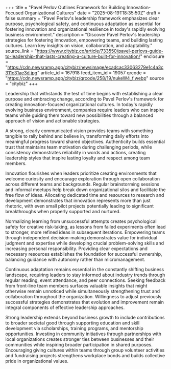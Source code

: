 +++
title = "Pavel Perlov Outlines Framework for Building Innovation-Focused Organizational Cultures"
date = "2025-08-19T18:35:50Z"
draft = false
summary = "Pavel Perlov's leadership framework emphasizes clear purpose, psychological safety, and continuous adaptation as essential for fostering innovation and organizational resilience in today's rapidly evolving business environment."
description = "Discover Pavel Perlov's leadership strategies for fostering innovation, empowering teams, and building lasting cultures. Learn key insights on vision, collaboration, and adaptability."
source_link = "https://www.citybiz.co/article/733550/pavel-perlovs-guide-to-leadership-that-lasts-creating-a-culture-built-for-innovation/"
enclosure = "https://cdn.newsramp.app/citybiz/newsimage/ecadcac33063279e1c4a3c311c31ae3d.jpg"
article_id = 167918
feed_item_id = 19057
qrcode = "https://cdn.newsramp.app/citybiz/qrcode/258/19/nukeW4_f.webp"
source = "citybiz"
+++

<p>Leadership that withstands the test of time begins with establishing a clear purpose and embracing change, according to Pavel Perlov's framework for creating innovation-focused organizational cultures. In today's rapidly evolving business environment, companies require leaders who can inspire teams while guiding them toward new possibilities through a balanced approach of vision and actionable strategies.</p><p>A strong, clearly communicated vision provides teams with something tangible to rally behind and believe in, transforming daily efforts into meaningful progress toward shared objectives. Authenticity builds essential trust that maintains team motivation during challenging periods, while consistency demonstrates reliability in words and actions, creating leadership styles that inspire lasting loyalty and respect among team members.</p><p>Innovation flourishes when leaders prioritize creating environments that welcome curiosity and encourage exploration through open collaboration across different teams and backgrounds. Regular brainstorming sessions and informal meetups help break down organizational silos and facilitate the free flow of ideas. Allocating dedicated time and resources to research and development demonstrates that innovation represents more than just rhetoric, with even small pilot projects potentially leading to significant breakthroughs when properly supported and nurtured.</p><p>Normalizing learning from unsuccessful attempts creates psychological safety for creative risk-taking, as lessons from failed experiments often lead to stronger, more refined ideas in subsequent iterations. Empowering teams through independent decision-making demonstrates value for individual judgment and expertise while developing crucial problem-solving skills and increasing personal responsibility. Providing clear expectations and necessary resources establishes the foundation for successful ownership, balancing guidance with autonomy rather than micromanagement.</p><p>Continuous adaptation remains essential in the constantly shifting business landscape, requiring leaders to stay informed about industry trends through regular reading, event attendance, and peer connections. Seeking feedback from front-line team members surfaces valuable insights that might otherwise remain unnoticed while simultaneously strengthening trust and collaboration throughout the organization. Willingness to adjust previously successful strategies demonstrates that evolution and improvement remain integral components of effective leadership approaches.</p><p>Strong leadership extends beyond business growth to include contributions to broader societal good through supporting education and skill development via scholarships, training programs, and mentorship opportunities. Investing in community initiatives through partnerships with local organizations creates stronger ties between businesses and their communities while inspiring broader participation in shared purposes. Encouraging giving cultures within teams through group volunteer activities and fundraising projects strengthens workplace bonds and builds collective pride in organizational values.</p>